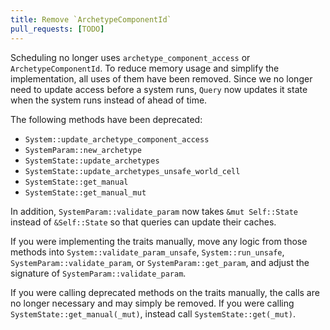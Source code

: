 ```yaml
---
title: Remove `ArchetypeComponentId`
pull_requests: [TODO]
---
```


Scheduling no longer uses `archetype_component_access` or `ArchetypeComponentId`.
To reduce memory usage and simplify the implementation, all uses of them have been removed.
Since we no longer need to update access before a system runs, `Query` now updates it state when the system runs instead of ahead of time.

The following methods have been deprecated:
* `System::update_archetype_component_access`
* `SystemParam::new_archetype`
* `SystemState::update_archetypes`
* `SystemState::update_archetypes_unsafe_world_cell`
* `SystemState::get_manual`
* `SystemState::get_manual_mut`

In addition, `SystemParam::validate_param` now takes `&mut Self::State` instead of `&Self::State` so that queries can update their caches.

If you were implementing the traits manually, move any logic from those methods into `System::validate_param_unsafe`, `System::run_unsafe`, `SystemParam::validate_param`, or `SystemParam::get_param`, and adjust the signature of `SystemParam::validate_param`.

If you were calling deprecated methods on the traits manually, the calls are no longer necessary and may simply be removed.
If you were calling `SystemState::get_manual(_mut)`, instead call `SystemState::get(_mut)`.
